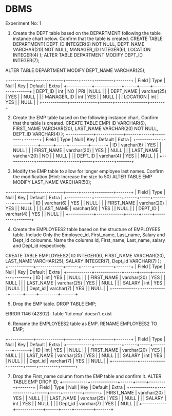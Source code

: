 # DBMS
Experiment No: 1
1. Create the DEPT table based on the DEPARTMENT following the table instance chart
below. Confirm that the table is created.
CREATE TABLE DEPARTMENT(
     DEPT_ID INTEGER(6) NOT NULL,
     DEPT_NAME VARCHAR(20) NOT NULL,
     MANAGER_ID INTEGER(6),
     LOCATION INTEGER(4)
     );
ALTER TABLE DEPARTMENT
MODIFY DEPT_ID INTEGER(7);

ALTER TABLE DEPARTMENT
MODIFY DEPT_NAME VARCHAR(25);

+------------+-------------+------+-----+---------+-------+
| Field      | Type        | Null | Key | Default | Extra |
+------------+-------------+------+-----+---------+-------+
| DEPT_ID    | int         | NO   | PRI | NULL    |       |
| DEPT_NAME  | varchar(25) | YES  |     | NULL    |       |
| MANAGER_ID | int         | YES  |     | NULL    |       |
| LOCATION   | int         | YES  |     | NULL    |       |
+------------+-------------+------+-----+---------+-------+



2. Create the EMP table based on the following instance chart. Confirm that the table is
created.
CREATE TABLE EMP(
     ID VARCHAR(6),
     FIRST_NAME VARCHAR(20),
     LAST_NAME VARCHAR(20) NOT NULL,
     DEPT_ID VARCHAR(4)
     );
+------------+-------------+------+-----+---------+-------+
| Field      | Type        | Null | Key | Default | Extra |
+------------+-------------+------+-----+---------+-------+
| ID         | varchar(6)  | YES  |     | NULL    |       |
| FIRST_NAME | varchar(20) | YES  |     | NULL    |       |
| LAST_NAME  | varchar(20) | NO   |     | NULL    |       |
| DEPT_ID    | varchar(4)  | YES  |     | NULL    |       |
+------------+-------------+------+-----+---------+-------+

3. Modify the EMP table to allow for longer employee last names. Confirm the
modification.(Hint: Increase the size to 50)
 ALTER TABLE EMP
 MODIFY LAST_NAME VARCHAR(50);

+------------+-------------+------+-----+---------+-------+
| Field      | Type        | Null | Key | Default | Extra |
+------------+-------------+------+-----+---------+-------+
| ID         | varchar(6)  | YES  |     | NULL    |       |
| FIRST_NAME | varchar(20) | YES  |     | NULL    |       |
| LAST_NAME  | varchar(50) | YES  |     | NULL    |       |
| DEPT_ID    | varchar(4)  | YES  |     | NULL    |       |
+------------+-------------+------+-----+---------+-------+

4. Create the EMPLOYEES2 table based on the structure of EMPLOYEES table. Include
Only the Employee_id, First_name, Last_name, Salary and Dept_id coloumns. Name the columns
Id, First_name, Last_name, salary and Dept_id respectively.

CREATE TABLE EMPLOYEES2(
     ID INTEGER(6),
     FIRST_NAME VARCHAR(20),
     LAST_NAME VARCHAR(25),
     SALARY INTEGER(7),
     Dept_id VARCHAR(7)
     );
+------------+-------------+------+-----+---------+-------+
| Field      | Type        | Null | Key | Default | Extra |
+------------+-------------+------+-----+---------+-------+
| ID         | int         | YES  |     | NULL    |       |
| FIRST_NAME | varchar(20) | YES  |     | NULL    |       |
| LAST_NAME  | varchar(25) | YES  |     | NULL    |       |
| SALARY     | int         | YES  |     | NULL    |       |
| Dept_id    | varchar(7)  | YES  |     | NULL    |       |
+------------+-------------+------+-----+---------+-------+

5. Drop the EMP table.
DROP TABLE EMP;

ERROR 1146 (42S02): Table 'ltd.emp' doesn't exist

6. Rename the EMPLOYEES2 table as EMP.
RENAME EMPLOYEES2 TO EMP;

+------------+-------------+------+-----+---------+-------+
| Field      | Type        | Null | Key | Default | Extra |
+------------+-------------+------+-----+---------+-------+
| ID         | int         | YES  |     | NULL    |       |
| FIRST_NAME | varchar(20) | YES  |     | NULL    |       |
| LAST_NAME  | varchar(25) | YES  |     | NULL    |       |
| SALARY     | int         | YES  |     | NULL    |       |
| Dept_id    | varchar(7)  | YES  |     | NULL    |       |
+------------+-------------+------+-----+---------+-------+

7. Drop the First_name column from the EMP table and confirm it.
ALTER TABLE EMP
DROP ID;
+------------+-------------+------+-----+---------+-------+
| Field      | Type        | Null | Key | Default | Extra |
+------------+-------------+------+-----+---------+-------+
| FIRST_NAME | varchar(20) | YES  |     | NULL    |       |
| LAST_NAME  | varchar(25) | YES  |     | NULL    |       |
| SALARY     | int         | YES  |     | NULL    |       |
| Dept_id    | varchar(7)  | YES  |     | NULL    |       |
+------------+-------------+------+-----+---------+-------+
